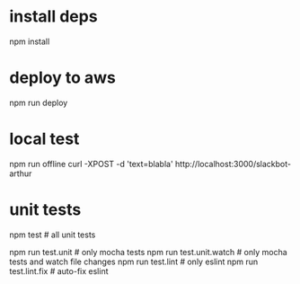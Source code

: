 # install deps
npm install

# deploy to aws
npm run deploy

# local test
npm run offline
curl -XPOST -d 'text=blabla' http://localhost:3000/slackbot-arthur

# unit tests
npm test                 # all unit tests

npm run test.unit        # only mocha tests
npm run test.unit.watch  # only mocha tests and watch file changes
npm run test.lint        # only eslint
npm run test.lint.fix    # auto-fix eslint


